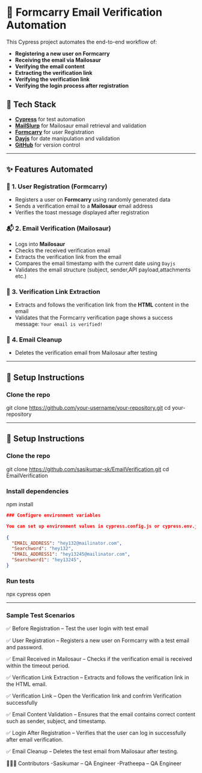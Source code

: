 # 📧 **Formcarry Email Verification Automation**

This Cypress project automates the end-to-end workflow of:

- **Registering a new user on Formcarry**
- **Receiving the email via Mailosaur**
- **Verifying the email content**
- **Extracting the verification link**
- **Verifying the verification link**
- **Verifying the login process after registration**

## 🚀 **Tech Stack**

- [**Cypress**](https://www.cypress.io/) for test automation
- [**MailSlurp**](https://mailosaur.com/) for Mailosaur email retrieval and validation
- [**Formcarry**](https://app.formcarry.com/login) for user Registration 
- [**Dayjs**](https://day.js.org/) for date manipulation and validation
- [**GitHub**](https://github.com/) for version control

---

## ✨ **Features Automated**

### 🔐 **1. User Registration (Formcarry)**
- Registers a user on **Formcarry** using randomly generated data
- Sends a verification email to a **Mailosaur** email address
- Verifies the toast message displayed after registration

### 📬 **2. Email Verification (Mailosaur)**
- Logs into **Mailosaur**
- Checks the received verification email
- Extracts the verification link from the email
- Compares the email timestamp with the current date using `Dayjs`
- Validates the email structure (subject, sender,API payload,attachments  etc.)

### 🔁 **3. Verification Link Extraction**
- Extracts and follows the verification link from the **HTML** content in the email
- Validates that the Formcarry verification page shows a success message: `Your email is verified!`

### 🧹 **4. Email Cleanup**
- Deletes the verification email from Mailosaur after testing

---

## 🔧 **Setup Instructions**

### **Clone the repo**


git clone https://github.com/your-username/your-repository.git
cd your-repository

---

## 🔧 Setup Instructions

### Clone the repo

 
git clone https://github.com/sasikumar-sk/EmailVerification.git
cd EmailVerification

### Install dependencies

npm install
```json
### Configure environment variables

You can set up environment values in cypress.config.js or cypress.env.json:
 
{
  "EMAIL_ADDRESS": "hey132@mailinator.com",
  "Searchword": "hey132",
  "EMAIL_ADDRESS1": "hey13245@mailinator.com",
  "Searchword1": "hey13245",
}
``` 

### Run tests
npx cypress open

---
### Sample Test Scenarios

✅ Before Registration – Test the user login with test email

✅ User Registration – Registers a new user on Formcarry with a test email and password.

✅ Email Received in Mailosaur – Checks if the verification email is received within the timeout period.

✅ Verification Link Extraction – Extracts and follows the verification link in the HTML email.

✅ Verification Link – Open the Verification link and confrim Verification successfully

✅ Email Content Validation – Ensures that the email contains correct content such as sender, subject, and timestamp.

✅ Login After Registration – Verifies that the user can log in successfully after email verification.

✅ Email Cleanup – Deletes the test email from Mailosaur after testing.


🧑‍🤝‍🧑 Contributors
-Sasikumar – QA Engineer
-Pratheepa – QA Engineer


